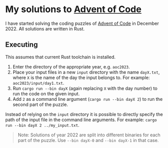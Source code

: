 # My solutions to [Advent of Code](https://adventofcode.com)

I have started solving the coding puzzles of
[Advent of Code](https://adventofcode.com)
in December 2022.
All solutions are written in Rust.

## Executing

This assumes that current Rust toolchain is installed.

1. Enter the directory of the appropriate year, e.g. `aoc2023`.
2. Place your input files in a new `input` directory with the name `dayX.txt`,
   where `X` is the name of the day the input belongs to.
   For example: `aoc2023/input/day1.txt`.
3. Run `cargo run --bin dayX` (again replacing `X` with the day number)
   to run the code on the given input.
4. Add `2` as a command line argument (`cargo run --bin dayX 2`)
   to run the second part of the puzzle.

Instead of relying on the `input` directory it is possible to directly specify
the path of the input file in the command line arguments.
For example: `cargo run --bin dayX 2 ../my_input.txt`.

> Note: Solutions of year 2022 are split into different binaries for each part
> of the puzzle. Use `--bin dayX-0` and `--bin dayX-1` in that case.
